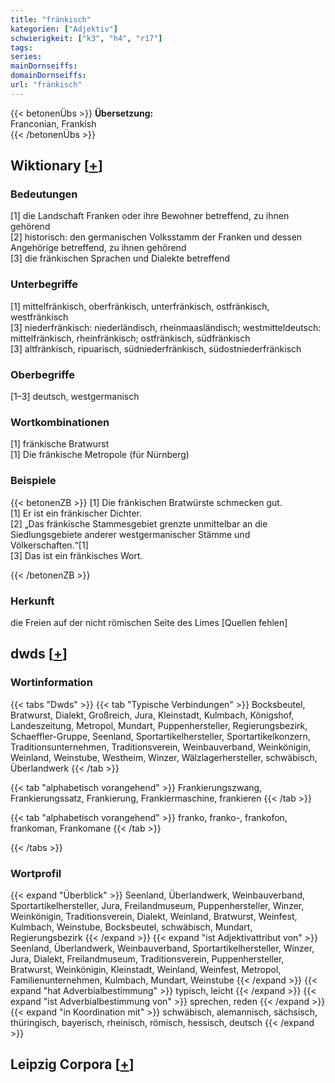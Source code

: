 ```yaml
---
title: "fränkisch"
kategorien: ["Adjektiv"]
schwierigkeit: ["k3", "h4", "r17"]
tags:
series:
mainDornseiffs:
domainDornseiffs:
url: "fränkisch"
---
```


{{< betonenÜbs >}}
**Übersetzung:**  
Franconian, Frankish  
{{< /betonenÜbs >}}

## Wiktionary [[+](https://de.wiktionary.org/wiki/fränkisch)]

### Bedeutungen
[1] die Landschaft Franken oder ihre Bewohner betreffend, zu ihnen gehörend  
[2] historisch: den germanischen Volksstamm der Franken und dessen Angehörige betreffend, zu ihnen gehörend  
[3] die fränkischen Sprachen und Dialekte betreffend  

### Unterbegriffe
[1] mittelfränkisch, oberfränkisch, unterfränkisch, ostfränkisch, westfränkisch  
[3] niederfränkisch: niederländisch, rheinmaasländisch; westmitteldeutsch: mittelfränkisch, rheinfränkisch; ostfränkisch, südfränkisch  
[3] altfränkisch, ripuarisch, südniederfränkisch, südostniederfränkisch  

### Oberbegriffe
[1–3] deutsch, westgermanisch  

### Wortkombinationen
[1] fränkische Bratwurst  
[1] Die fränkische Metropole (für Nürnberg)  

### Beispiele
{{< betonenZB >}}
[1] Die fränkischen Bratwürste schmecken gut.  
[1] Er ist ein fränkischer Dichter.  
[2] „Das fränkische Stammesgebiet grenzte unmittelbar an die Siedlungsgebiete anderer westgermanischer Stämme und Völkerschaften.“[1]  
[3] Das ist ein fränkisches Wort.  

{{< /betonenZB >}}
### Herkunft
die Freien auf der nicht römischen Seite des Limes [Quellen fehlen]  



## dwds [[+](https://www.dwds.de/wb/fränkisch)]

### Wortinformation
{{< tabs "Dwds" >}}
{{< tab "Typische Verbindungen" >}}
Bocksbeutel, Bratwurst, Dialekt, Großreich, Jura, Kleinstadt, Kulmbach, Königshof, Landeszeitung, Metropol, Mundart, Puppenhersteller, Regierungsbezirk, Schaeffler-Gruppe, Seenland, Sportartikelhersteller, Sportartikelkonzern, Traditionsunternehmen, Traditionsverein, Weinbauverband, Weinkönigin, Weinland, Weinstube, Westheim, Winzer, Wälzlagerhersteller, schwäbisch, Überlandwerk
{{< /tab >}}

{{< tab "alphabetisch vorangehend" >}}
Frankierungszwang, Frankierungssatz, Frankierung, Frankiermaschine, frankieren
{{< /tab >}}

{{< tab "alphabetisch vorangehend" >}}
franko, franko-, frankofon, frankoman, Frankomane
{{< /tab >}}

{{< /tabs >}}

### Wortprofil
{{< expand "Überblick" >}} Seenland, Überlandwerk, Weinbauverband, Sportartikelhersteller, Jura, Freilandmuseum, Puppenhersteller, Winzer, Weinkönigin, Traditionsverein, Dialekt, Weinland, Bratwurst, Weinfest, Kulmbach, Weinstube, Bocksbeutel, schwäbisch, Mundart, Regierungsbezirk {{< /expand >}}
{{< expand "ist Adjektivattribut von" >}} Seenland, Überlandwerk, Weinbauverband, Sportartikelhersteller, Winzer, Jura, Dialekt, Freilandmuseum, Traditionsverein, Puppenhersteller, Bratwurst, Weinkönigin, Kleinstadt, Weinland, Weinfest, Metropol, Familienunternehmen, Kulmbach, Mundart, Weinstube {{< /expand >}}
{{< expand "hat Adverbialbestimmung" >}} typisch, leicht {{< /expand >}}
{{< expand "ist Adverbialbestimmung von" >}} sprechen, reden {{< /expand >}}
{{< expand "in Koordination mit" >}} schwäbisch, alemannisch, sächsisch, thüringisch, bayerisch, rheinisch, römisch, hessisch, deutsch {{< /expand >}}

## Leipzig Corpora [[+](https://corpora.uni-leipzig.de/en/res?word=fränkisch&corpusId=deu_newscrawl-public_2018)]

